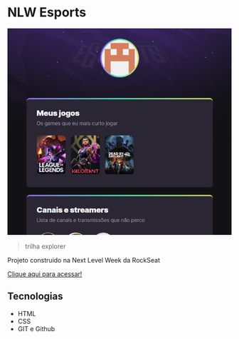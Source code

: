 # NLW Esports 

![preview](./.github/felipe-amorim21.github.io_NLW-Esports-Explorer_.png)

>trilha explorer

Projeto construido na Next Level Week da RockSeat

[Clique aqui para acessar!](https://felipe-amorim21.github.io/NLW-Esports-Explorer/)

## Tecnologias

- HTML
- CSS
- GIT e Github